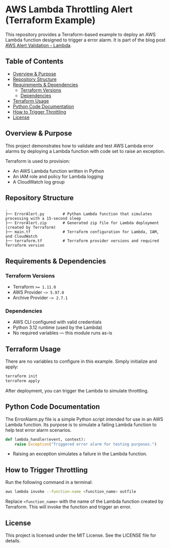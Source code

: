 # AWS Lambda Throttling Alert (Terraform Example)

This repository provides a Terraform-based example to deploy an AWS Lambda function designed to trigger a error
alarm. It is part of the blog post [AWS Alert Validation - Lambda](https://medium.com/p/13ad4842aadd).

## Table of Contents

- [Overview & Purpose](#overview--purpose)
- [Repository Structure](#repository-structure)
- [Requirements & Dependencies](#requirements--dependencies)
  - [Terraform Versions](#terraform-versions)
  - [Dependencies](#dependencies)
- [Terraform Usage](#terraform-usage)
- [Python Code Documentation](#python-code-documentation)
- [How to Trigger Throttling](#how-to-trigger-throttling)
- [License](#license)

## Overview & Purpose

This project demonstrates how to validate and test AWS Lambda error alarms by deploying a Lambda function with
code set to raise an exception.

Terraform is used to provision:

- An AWS Lambda function written in Python
- An IAM role and policy for Lambda logging
- A CloudWatch log group

## Repository Structure

```plaintext
.
├── ErrorAlert.py        # Python Lambda function that simulates processing with a 15-second sleep
├── ErrorAlert.zip       # Generated zip file for Lambda deployment (created by Terraform)
├── main.tf              # Terraform configuration for Lambda, IAM, and CloudWatch
├── terraform.tf         # Terraform provider versions and required Terraform version
```

## Requirements & Dependencies

### Terraform Versions

- Terraform `>= 1.11.0`
- AWS Provider `~> 5.97.0`
- Archive Provider `~> 2.7.1`

### Dependencies

- AWS CLI configured with valid credentials
- Python 3.12 runtime (used by the Lambda)
- No required variables — this module runs as-is

## Terraform Usage

There are no variables to configure in this example. Simply initialize and apply:

```bash
terraform init
terraform apply
```

After deployment, you can trigger the Lambda to simulate throttling.

## Python Code Documentation

The ErrorAlarm.py file is a simple Python script intended for use in an AWS Lambda function. Its purpose is to simulate a failing Lambda function to help test error alarm scenarios.

```python
def lambda_handler(event, context):
    raise Exception("Triggered error alarm for testing purposes.")
```

- Raising an exception simulates a failure in the Lambda function.

## How to Trigger Throttling

Run the following command in a terminal:

```bash
aws lambda invoke --function-name <function_name> outfile
```

Replace `<function_name>` with the name of the Lambda function created by Terraform. This will invoke the function and trigger an error.

## License

This project is licensed under the MIT License. See the LICENSE file for details.
